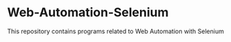 # Web-Automation-Selenium
This repository contains programs related to Web Automation with Selenium
